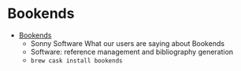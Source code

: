 # Bookends
- [Bookends](https://www.sonnysoftware.com/)
  -  Sonny Software What our users are saying about Bookends
  - Software: reference management and bibliography generation
  - `brew cask install bookends`
